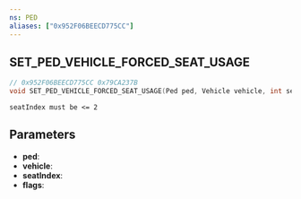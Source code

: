 ```yaml
---
ns: PED
aliases: ["0x952F06BEECD775CC"]
---
```

## SET_PED_VEHICLE_FORCED_SEAT_USAGE

```c
// 0x952F06BEECD775CC 0x79CA237B
void SET_PED_VEHICLE_FORCED_SEAT_USAGE(Ped ped, Vehicle vehicle, int seatIndex, int flags);
```

```
seatIndex must be <= 2
```

## Parameters
* **ped**:
* **vehicle**:
* **seatIndex**:
* **flags**:

